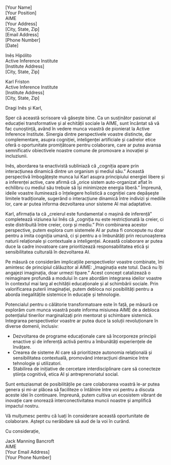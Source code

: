 [Your Name]  
[Your Position]  
AIME  
[Your Address]  
[City, State, Zip]  
[Email Address]  
[Phone Number]  
[Date]  

Inês Hipólito  
Active Inference Institute  
[Institute Address]  
[City, State, Zip]  

Karl Friston  
Active Inference Institute  
[Institute Address]  
[City, State, Zip]  

Dragi Inês și Karl,

Sper că această scrisoare vă găsește bine. Ca un susținător pasionat al educației transformative și al echității sociale la AIME, sunt încântat să vă fac cunoștință, având în vedere munca voastră de pionierat la Active Inference Institute. Sinergia dintre perspectivele voastre distincte, dar complementare, asupra cogniției, inteligenței artificiale și cadrelor etice oferă o oportunitate promițătoare pentru colaborare, care ar putea avansa semnificativ obiectivele noastre comune de promovare a inovației și incluziunii.

Inês, abordarea ta enactivistă subliniază că „cogniția apare prin interacțiunea dinamică dintre un organism și mediul său.” Această perspectivă îmbogățește munca lui Karl asupra principiului energiei libere și a inferenței active, care afirmă că „orice sistem auto-organizat aflat în echilibru cu mediul său trebuie să își minimizeze energia liberă.” Împreună, ideile voastre iluminează o înțelegere holistică a cogniției care depășește limitele tradiționale, sugerând o interacțiune dinamică între indivizi și mediile lor, care ar putea informa dezvoltarea unor sisteme AI mai adaptative.

Karl, afirmația ta că „creierul este fundamental o mașină de inferență” completează viziunea lui Inês că „cogniția nu este restricționată la creier, ci este distribuită între creier, corp și mediu.” Prin combinarea acestor perspective, putem explora cum sistemele AI ar putea fi concepute nu doar pentru a imita cogniția umană, ci și pentru a o îmbunătăți prin recunoașterea naturii relaționale și contextuale a inteligenței. Această colaborare ar putea duce la cadre inovatoare care prioritizează responsabilitatea etică și sensibilitatea culturală în dezvoltarea AI.

Pe măsură ce considerăm implicațiile perspectivelor voastre combinate, îmi amintesc de principiul călăuzitor al AIME: „Imaginația este totul. Dacă nu îți angajezi imaginația, doar urmezi tipare.” Acest concept catalizează o reimaginare profundă a modului în care abordăm integrarea ideilor voastre în contextul mai larg al echității educaționale și al schimbării sociale. Prin valorificarea puterii imaginației, putem debloca noi posibilități pentru a aborda inegalitățile sistemice în educație și tehnologie.

Potencialul pentru o călătorie transformatoare este în față, pe măsură ce explorăm cum munca voastră poate informa misiunea AIME de a debloca potențialul tinerilor marginalizați prin mentorat și schimbare sistemică. Integrarea perspectivelor voastre ar putea duce la soluții revoluționare în diverse domenii, inclusiv:

- Dezvoltarea de programe educaționale care să încorporeze principii enactive și de inferență activă pentru a îmbunătăți experiențele de învățare.
- Crearea de sisteme AI care să prioritizeze autonomia relațională și sensibilitatea contextuală, promovând interacțiuni dinamice între tehnologie și utilizatori.
- Stabilirea de inițiative de cercetare interdisciplinare care să conecteze știința cognitivă, etica AI și antreprenoriatul social.

Sunt entuziasmat de posibilitățile pe care colaborarea voastră le-ar putea genera și mi-ar plăcea să faciliteze o întâlnire între voi pentru a discuta aceste idei în continuare. Împreună, putem cultiva un ecosistem vibrant de inovație care onorează interconectivitatea muncii noastre și amplifică impactul nostru.

Vă mulțumesc pentru că luați în considerare această oportunitate de colaborare. Aștept cu nerăbdare să aud de la voi în curând.

Cu considerație,

Jack Manning Bancroft  
AIME  
[Your Email Address]  
[Your Phone Number]